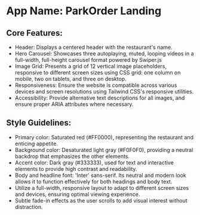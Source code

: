# **App Name**: ParkOrder Landing

## Core Features:

- Header: Displays a centered header with the restaurant's name.
- Hero Carousel: Showcases three autoplaying, muted, looping videos in a full-width, full-height carousel format powered by Swiper.js
- Image Grid: Presents a grid of 12 vertical image placeholders, responsive to different screen sizes using CSS grid: one column on mobile, two on tablets, and three on desktop.
- Responsiveness: Ensure the website is compatible across various devices and screen resolutions using Tailwind CSS's responsive utilities.
- Accessibility: Provide alternative text descriptions for all images, and ensure proper ARIA attributes where necessary.

## Style Guidelines:

- Primary color: Saturated red (#FF0000), representing the restaurant and enticing appetite.
- Background color: Desaturated light gray (#F0F0F0), providing a neutral backdrop that emphasizes the other elements.
- Accent color: Dark gray (#333333), used for text and interactive elements to provide high contrast and readability.
- Body and headline font: 'Inter' sans-serif. Its neutral and modern look allows it to function effectively for both headings and body text.
- Utilize a full-width, responsive layout to adapt to different screen sizes and devices, ensuring optimal viewing experience.
- Subtle fade-in effects as the user scrolls to add visual interest without distraction.